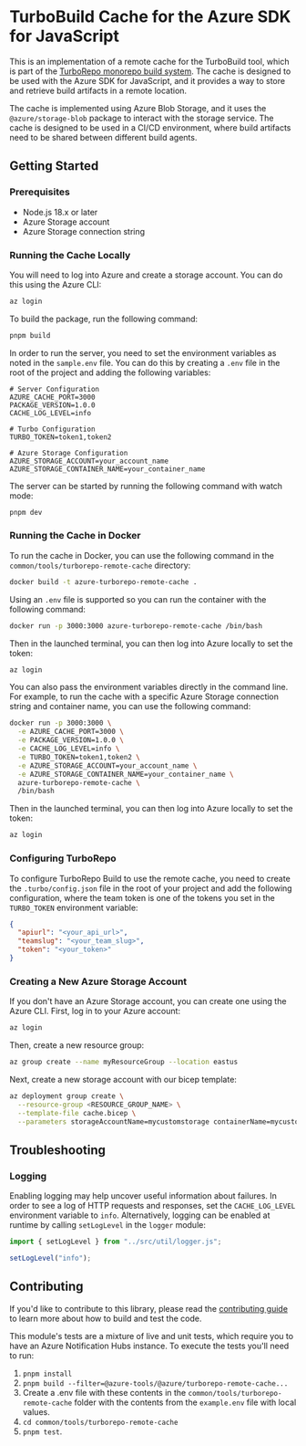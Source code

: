 # TurboBuild Cache for the Azure SDK for JavaScript

This is an implementation of a remote cache for the TurboBuild tool, which is part of the [TurboRepo monorepo build system](https://turbo.build/). The cache is designed to be used with the Azure SDK for JavaScript, and it provides a way to store and retrieve build artifacts in a remote location.

The cache is implemented using Azure Blob Storage, and it uses the `@azure/storage-blob` package to interact with the storage service. The cache is designed to be used in a CI/CD environment, where build artifacts need to be shared between different build agents.

## Getting Started

### Prerequisites

- Node.js 18.x or later
- Azure Storage account
- Azure Storage connection string

### Running the Cache Locally

You will need to log into Azure and create a storage account. You can do this using the Azure CLI:

```bash
az login
```

To build the package, run the following command:

```bash
pnpm build
```

In order to run the server, you need to set the environment variables as noted in the `sample.env` file. You can do this by creating a `.env` file in the root of the project and adding the following variables:

```env
# Server Configuration
AZURE_CACHE_PORT=3000
PACKAGE_VERSION=1.0.0
CACHE_LOG_LEVEL=info

# Turbo Configuration
TURBO_TOKEN=token1,token2

# Azure Storage Configuration
AZURE_STORAGE_ACCOUNT=your_account_name
AZURE_STORAGE_CONTAINER_NAME=your_container_name
```

The server can be started by running the following command with watch mode:

```bash
pnpm dev
```

### Running the Cache in Docker

To run the cache in Docker, you can use the following command in the `common/tools/turborepo-remote-cache` directory:

```bash
docker build -t azure-turborepo-remote-cache .
```

Using an `.env` file is supported so you can run the container with the following command:

```bash
docker run -p 3000:3000 azure-turborepo-remote-cache /bin/bash
```

Then in the launched terminal, you can then log into Azure locally to set the token:


```bash
az login
```

You can also pass the environment variables directly in the command line. For example, to run the cache with a specific Azure Storage connection string and container name, you can use the following command:

```bash
docker run -p 3000:3000 \
  -e AZURE_CACHE_PORT=3000 \
  -e PACKAGE_VERSION=1.0.0 \
  -e CACHE_LOG_LEVEL=info \
  -e TURBO_TOKEN=token1,token2 \
  -e AZURE_STORAGE_ACCOUNT=your_account_name \
  -e AZURE_STORAGE_CONTAINER_NAME=your_container_name \
  azure-turborepo-remote-cache \
  /bin/bash
```

Then in the launched terminal, you can then log into Azure locally to set the token:


```bash
az login
```

### Configuring TurboRepo

To configure TurboRepo Build to use the remote cache, you need to create the `.turbo/config.json` file in the root of your project and add the following configuration, where the team token is one of the tokens you set in the `TURBO_TOKEN` environment variable:

```json
{
  "apiurl": "<your_api_url>",
  "teamslug": "<your_team_slug>",
  "token": "<your_token>"
}
```

### Creating a New Azure Storage Account
If you don't have an Azure Storage account, you can create one using the Azure CLI. First, log in to your Azure account:

```bash
az login
```

Then, create a new resource group:

```bash
az group create --name myResourceGroup --location eastus
```
Next, create a new storage account with our bicep template:

```bash
az deployment group create \
  --resource-group <RESOURCE_GROUP_NAME> \
  --template-file cache.bicep \
  --parameters storageAccountName=mycustomstorage containerName=mycustomcontainer
```

## Troubleshooting

### Logging

Enabling logging may help uncover useful information about failures. In order to see a log of HTTP requests and responses, set the `CACHE_LOG_LEVEL` environment variable to `info`. Alternatively, logging can be enabled at runtime by calling `setLogLevel` in the `logger` module:

```ts snippet:logging
import { setLogLevel } from "../src/util/logger.js";

setLogLevel("info");
```

## Contributing

If you'd like to contribute to this library, please read the [contributing guide](https://github.com/Azure/azure-sdk-for-js/blob/main/CONTRIBUTING.md) to learn more about how to build and test the code.

This module's tests are a mixture of live and unit tests, which require you to have an Azure Notification Hubs instance. To execute the tests you'll need to run:

1. `pnpm install`
2. `pnpm build --filter=@azure-tools/@azure/turborepo-remote-cache...`
3. Create a .env file with these contents in the `common/tools/turborepo-remote-cache` folder with the contents from the `example.env` file with local values.
4. `cd common/tools/turborepo-remote-cache`
5. `pnpm test`.
